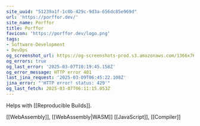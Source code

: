 ```yaml
---
site_uuid: "51239a1f-1c0b-429c-9d3a-656dc85e969d"
url: 'https://porffor.dev/'
site_name: Porffor
title: Porffor
favicon: 'https://porffor.dev/logo.png'
tags:
- Software-Development
- DevOps
og_screenshot_url: https://og-screenshots-prod.s3.amazonaws.com/1366x768/80/false/6e72c3d959b2de62eca1b9712d24dd4b1eb417270f70678c9f419bf640224bc0.jpeg
og_errors: true
og_last_error: '2025-03-07T10:19:45.158Z'
og_error_message: HTTP error 401
last_jina_request: '2025-03-09T06:45:22.108Z'
jina_error: "'HTTP error! status: 429'"
og_last_fetch: 2025-03-07T06:11:15.053Z
---
```

Helps with [[Reproducible Builds]]. 

[[WebAssembly]], [[WebAssembly|WASM]]
[[JavaScript]], [[Compiler]]


